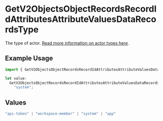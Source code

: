 # GetV2ObjectsObjectRecordsRecordIdAttributesAttributeValuesDataRecordsType

The type of actor. [Read more information on actor types here](/docs/actors).

## Example Usage

```typescript
import { GetV2ObjectsObjectRecordsRecordIdAttributesAttributeValuesDataRecordsType } from "attio-js/models/operations";

let value:
  GetV2ObjectsObjectRecordsRecordIdAttributesAttributeValuesDataRecordsType =
    "system";
```

## Values

```typescript
"api-token" | "workspace-member" | "system" | "app"
```